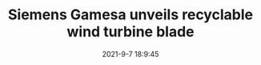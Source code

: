 ---
"title": "Siemens Gamesa unveils recyclable wind turbine blade"
"date": "2021-9-7 18:9:45"
"feed_name": "OFFSHOREMAG"
"feed_website": "https://www.offshore-mag.com/"
"feed_rss": "https://www.offshore-mag.com/__rss/website-scheduled-content.xml?input=%7B%22sectionAlias%22%3A%22home%22%7D"
"link": "https://www.offshore-mag.com/renewable-energy/article/14209879/siemens-gamesa-unveils-recyclable-wind-turbine-blade"
"file": "_posts/2021-9-7-18-9-45_OFFSHOREMAG_09cb189f4ba5abdb03160f14bc6e4bcbaf51ebfd.md"
"accident": "0"
"drilling": "0"
"dead": "0"
"injured": "0"
---